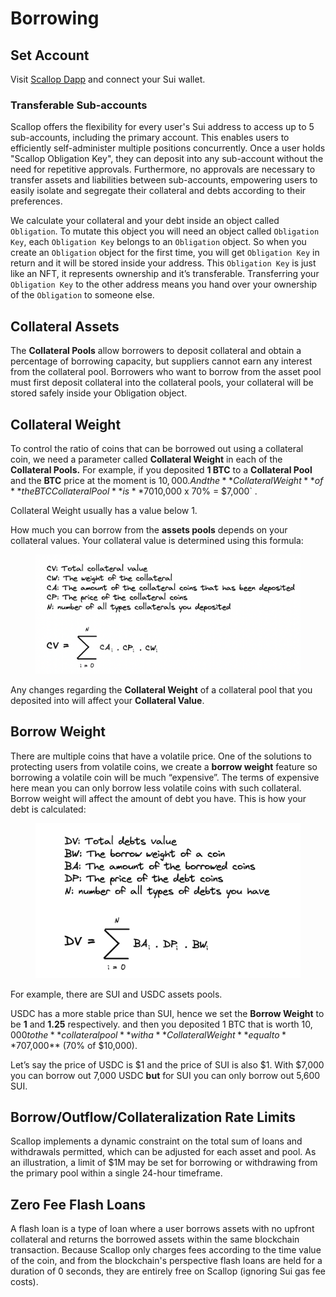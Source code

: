 # Borrowing

## Set Account

Visit [Scallop Dapp](https://app.scallop.io/) and connect your Sui wallet.

### Transferable Sub-accounts

Scallop offers the flexibility for every user's Sui address to access up to 5 sub-accounts, including the primary account. This enables users to efficiently self-administer multiple positions concurrently. Once a user holds "Scallop Obligation Key", they can deposit into any sub-account without the need for repetitive approvals. Furthermore, no approvals are necessary to transfer assets and liabilities between sub-accounts, empowering users to easily isolate and segregate their collateral and debts according to their preferences.

We calculate your collateral and your debt inside an object called `Obligation`. To mutate this object you will need an object called `Obligation Key`, each `Obligation Key` belongs to an `Obligation` object. So when you create an `Obligation` object for the first time, you will get `Obligation Key` in return and it will be stored inside your address. This `Obligation Key` is just like an NFT, it represents ownership and it’s transferable. Transferring your `Obligation Key` to the other address means you hand over your ownership of the `Obligation` to someone else.

## Collateral Assets

The **Collateral Pools** allow borrowers to deposit collateral and obtain a percentage of borrowing capacity, but suppliers cannot earn any interest from the collateral pool. Borrowers who want to borrow from the asset pool must first deposit collateral into the collateral pools, your collateral will be stored safely inside your Obligation object.

## Collateral Weight

To control the ratio of coins that can be borrowed out using a collateral coin, we need a parameter called **Collateral Weight** in each of the **Collateral Pools.** For example, if you deposited **1 BTC** to a **Collateral Pool** and the **BTC** price at the moment is $10,000. And the **Collateral Weight** of **the BTC Collateral Pool** is **70%**. That means you can only borrow out **70%** of your BTC coins value or equal to `$10,000 x 70% = $7,000` .

Collateral Weight usually has a value below 1.

How much you can borrow from the **assets pools** depends on your collateral values. Your collateral value is determined using this formula:

<figure><img src="../.gitbook/assets/image (1) (1) (1) (1) (1).png" alt=""><figcaption></figcaption></figure>

Any changes regarding the **Collateral Weight** of a collateral pool that you deposited into will affect your **Collateral Value**.

## Borrow Weight

There are multiple coins that have a volatile price. One of the solutions to protecting users from volatile coins, we create a **borrow weight** feature so borrowing a volatile coin will be much “expensive”. The terms of expensive here mean you can only borrow less volatile coins with such collateral. Borrow weight will affect the amount of debt you have. This is how your debt is calculated:

<figure><img src="../.gitbook/assets/image (1) (3).png" alt=""><figcaption></figcaption></figure>

For example, there are SUI and USDC assets pools.

USDC has a more stable price than SUI, hence we set the **Borrow Weight** to be **1** and **1.25** respectively. and then you deposited 1 BTC that is worth $10,000 to the **collateral pool** with a **Collateral Weight** equal to **70%** and your collateral value is **$7,000** (70% of $10,000).

Let’s say the price of USDC is $1 and the price of SUI is also $1. With $7,000 you can borrow out 7,000 USDC **but** for SUI you can only borrow out 5,600 SUI.

## Borrow/Outflow/Collateralization Rate Limits

Scallop implements a dynamic constraint on the total sum of loans and withdrawals permitted, which can be adjusted for each asset and pool. As an illustration, a limit of $1M may be set for borrowing or withdrawing from the primary pool within a single 24-hour timeframe.

## Zero Fee Flash Loans

A flash loan is a type of loan where a user borrows assets with no upfront collateral and returns the borrowed assets within the same blockchain transaction. Because Scallop only charges fees according to the time value of the coin, and from the blockchain's perspective flash loans are held for a duration of 0 seconds, they are entirely free on Scallop (ignoring Sui gas fee costs).
